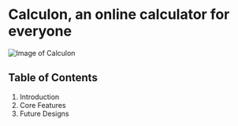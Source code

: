 # Calculon, an online calculator for everyone

![Image of Calculon](https://vignette.wikia.nocookie.net/en.futurama/images/b/b3/Calculon-2.JPG/revision/latest?cb=20090604015557)


## Table of Contents
1. Introduction 
2. Core Features 
3. Future Designs
